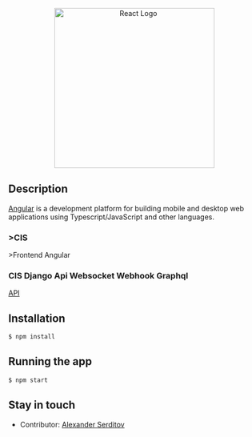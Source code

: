 <p align="center">
  <a href="https://angular.io/" target="blank"><img src="https://github.com/angular/angular/raw/master/aio/src/assets/images/logos/angular/angular.png" width="320" alt="React Logo" /></a>
</p>

## Description
[Angular](https://github.com/angular/angular) is a development platform for building mobile and desktop web applications using Typescript/JavaScript and other languages.

### \>CIS

\>Frontend Angular


### CIS Django Api Websocket Webhook Graphql

[API](https://github.com/dguard/cis-django-rest-worker-webhook-websocker-graphl)


## Installation

```bash
$ npm install
```

## Running the app

```bash
$ npm start
```


## Stay in touch
- Contributor: [Alexander Serditov](https://cv.digitallyconstructed.ru/)
